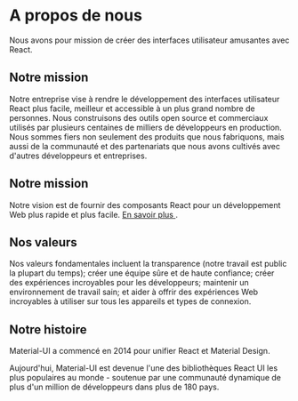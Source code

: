 # A propos de nous

<p class="description">Nous avons pour mission de créer des interfaces utilisateur amusantes avec React.</p>

## Notre mission

Notre entreprise vise à rendre le développement des interfaces utilisateur React plus facile, meilleur et accessible à un plus grand nombre de personnes. Nous construisons des outils open source et commerciaux utilisés par plusieurs centaines de milliers de développeurs en production. Nous sommes fiers non seulement des produits que nous fabriquons, mais aussi de la communauté et des partenariats que nous avons cultivés avec d'autres développeurs et entreprises.

## Notre mission

Notre vision est de fournir des composants React pour un développement Web plus rapide et plus facile. [ En savoir plus ](/discover-more/vision/) .

## Nos valeurs

Nos valeurs fondamentales incluent la transparence (notre travail est public la plupart du temps); créer une équipe sûre et de haute confiance; créer des expériences incroyables pour les développeurs; maintenir un environnement de travail sain; et aider à offrir des expériences Web incroyables à utiliser sur tous les appareils et types de connexion.

## Notre histoire

Material-UI a commencé en 2014 pour unifier React et Material Design.

Aujourd'hui, Material-UI est devenue l'une des bibliothèques React UI les plus populaires au monde - soutenue par une communauté dynamique de plus d'un million de développeurs dans plus de 180 pays.
